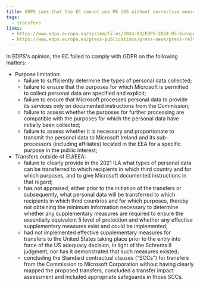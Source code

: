 ```yaml
---
title: EDPS says that the EC cannot use MS 365 without corrective measures
tags:
  - transfers
links:
  - https://www.edps.europa.eu/system/files/2024-03/EDPS-2024-05-European-Commission_s-use-of-M365-infringes-data-protection-rules-for-EU-institutions-and-bodies_EN.pdf
  - https://www.edps.europa.eu/press-publications/press-news/press-releases/2024/european-commissions-use-microsoft-365-infringes-data-protection-law-eu-institutions-and-bodies_en,
---
```

In EDPS's opinion, the EC failed to comply with GDPR on the following matters: 
  - Purpose limitation:
    - failure to sufficiently determine the types of personal data collected;
    - failure to ensure that the purposes for which Microsoft is permitted to collect personal data are specified and explicit;
    - failure to ensure that Microsoft processes personal data to provide its services only on documented instructions from the Commission;
    - failure to assess whether the purposes for further processing are compatible with the purposes for which the personal data have initially been collected;
    - failure to assess whether it is necessary and proportionate to transmit the personal data to Microsoft Ireland and its sub-processors (including affiliates) located in the EEA for a specific purpose in the public interest;
  - Transfers outside of EU/EEA:
    - failure to clearly provide in the 2021 ILA what types of personal data can be transferred to which recipients in which third country and for which purposes, and to give Microsoft documented instructions in that regard;
    - has not appraised, either prior to the initiation of the transfers or subsequently, what personal data will be transferred to which recipients in which third countries and for which purposes, thereby not obtaining the minimum information necessary to determine whether any supplementary measures are required to ensure the essentially equivalent 5 level of protection and whether any effective supplementary measures exist and could be implemented;
    - had not implemented effective supplementary measures for transfers to the United States taking place prior to the entry into force of the US adequacy decision, in light of the Schrems II judgment, nor has it demonstrated that such measures existed;
    - concluding the Standard contractual clauses (“SCCs”) for transfers from the Commission to Microsoft Corporation without having clearly mapped the proposed transfers, concluded a transfer impact assessment and included appropriate safeguards in those SCCs.